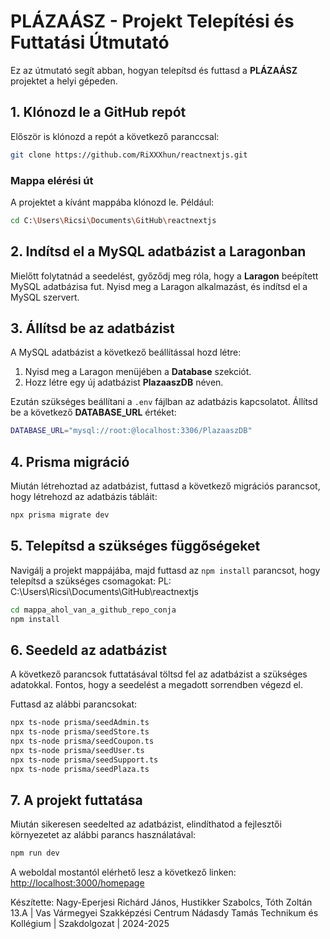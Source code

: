 
# PLÁZAÁSZ - Projekt Telepítési és Futtatási Útmutató

Ez az útmutató segít abban, hogyan telepítsd és futtasd a **PLÁZAÁSZ** projektet a helyi gépeden.

## 1. Klónozd le a GitHub repót

Először is klónozd a repót a következő paranccsal:

```bash
git clone https://github.com/RiXXXhun/reactnextjs.git
```

### Mappa elérési út

A projektet a kívánt mappába klónozd le. Például:

```bash
cd C:\Users\Ricsi\Documents\GitHub\reactnextjs
```

## 2. Indítsd el a MySQL adatbázist a Laragonban

Mielőtt folytatnád a seedelést, győződj meg róla, hogy a **Laragon** beépített MySQL adatbázisa fut. Nyisd meg a Laragon alkalmazást, és indítsd el a MySQL szervert.

## 3. Állítsd be az adatbázist

A MySQL adatbázist a következő beállítással hozd létre:

1. Nyisd meg a Laragon menüjében a **Database** szekciót.
2. Hozz létre egy új adatbázist **PlazaaszDB** néven.

Ezután szükséges beállítani a `.env` fájlban az adatbázis kapcsolatot. Állítsd be a következő **DATABASE_URL** értéket:

```bash
DATABASE_URL="mysql://root:@localhost:3306/PlazaaszDB"
```

## 4. Prisma migráció

Miután létrehoztad az adatbázist, futtasd a következő migrációs parancsot, hogy létrehozd az adatbázis tábláit:

```bash
npx prisma migrate dev
```

## 5. Telepítsd a szükséges függőségeket

Navigálj a projekt mappájába, majd futtasd az `npm install` parancsot, hogy telepítsd a szükséges csomagokat:
PL: C:\Users\Ricsi\Documents\GitHub\reactnextjs

```bash
cd mappa_ahol_van_a_github_repo_conja 
npm install
```

## 6. Seedeld az adatbázist

A következő parancsok futtatásával töltsd fel az adatbázist a szükséges adatokkal. Fontos, hogy a seedelést a megadott sorrendben végezd el.

Futtasd az alábbi parancsokat:

```bash
npx ts-node prisma/seedAdmin.ts
npx ts-node prisma/seedStore.ts
npx ts-node prisma/seedCoupon.ts
npx ts-node prisma/seedUser.ts
npx ts-node prisma/seedSupport.ts
npx ts-node prisma/seedPlaza.ts
```

## 7. A projekt futtatása

Miután sikeresen seedelted az adatbázist, elindíthatod a fejlesztői környezetet az alábbi parancs használatával:

```bash
npm run dev
```

A weboldal mostantól elérhető lesz a következő linken: [http://localhost:3000/homepage](http://localhost:3000/homepage)

Készítette: Nagy-Eperjesi Richárd János, Hustikker Szabolcs, Tóth Zoltán 13.A | Vas Vármegyei Szakképzési Centrum Nádasdy Tamás Technikum és Kollégium | Szakdolgozat | 2024-2025
